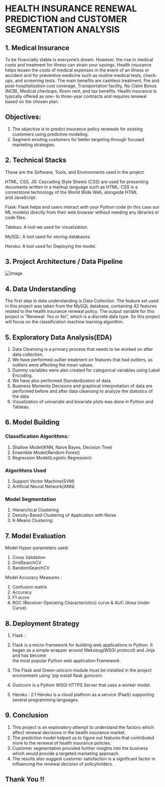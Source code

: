 # HEALTH INSURANCE RENEWAL PREDICTION and CUSTOMER SEGMENTATION ANALYSIS

## 1. Medical Insurance

To be financially stable is everyone’s dream. However, the rise in medical costs and treatment for illness can strain your savings. Health insurance helps lessen the costs of medical expenses in the event of an illness or accident and for preventive medicine such as routine medical tests, check-ups, and screening tests. The main benefits are cashless treatment, Pre and post-hospitalization cost coverage, Transportation facility, No Claim Bonus (NCB), Medical checkups, Room rent, and tax benefits. Health insurance is typically offered as one- to three-year contracts and requires renewal based on the chosen plan.

## Objectives:
1. The objective is to predict insurance policy renewals for existing customers using predictive modeling.
2. Segment existing customers for better targeting through focused marketing strategies.


## 2. Technical Stacks

These are the Software, Tools, and Environments used in the project.

HTML, CSS, JS: Cascading Style Sheets (CSS) are used for presenting documents written in a markup language such as HTML. CSS is a cornerstone technology of the World Wide Web, alongside HTML and JavaScript.

Flask: Flask helps end users interact with your Python code (in this case our ML models) directly from their web browser without needing any libraries or code files.

Tableau: A tool we used for visualization.

MySQL: A tool used for storing databases.

Heroku: A tool used for Deploying the model.


## 3. Project Architecture / Data Pipeline

![image](https://github.com/picoders1/HEALTH-INSURANCE-RENEWAL-PREDICTION-and-CUSTOMER-SEGMENTATION-ANALYSIS/assets/87698874/03fdd05e-d39a-4c71-be79-9f112aa4f452)


## 4. Data Understanding

The first step in data understanding is Data Collection. The feature set used in this project was taken from the MySQL database, containing 42 features related to the health insurance renewal policy. The output variable for this project is “Renewal: Yes or No”, which is a discrete data type. So this project will focus on the classification machine learning algorithm.


## 5. Exploratory Data Analysis(EDA)

1. Data Cleansing is a primary process that needs to be worked on after data collection.
2. We have performed outlier treatment on features that had outliers, as outliers were affecting the mean values.
3. Dummy variables were also created for categorical variables using Label Encoding.
4. We have also performed Standardization of data.
5. Business Moments Decisions and graphical interpretation of data are performed before and after data cleansing to analyze the statistics of the data
6. Visualization of univariate and bivariate plots was done in Python and Tableau.


## 6. Model Building 

### Classification Algorithms: 
1. Shallow Model(KNN, Naive Bayes, Decision Tree) 
2. Ensemble Model(Random Forest) 
3. Regression Model(Logistic Regression) 

### Algorithms Used
1. Support Vector Machine(SVM) 
2. Artificial Neural Network(ANN) 

### Model Segmentation
1. Hierarchical Clustering 
2. Density-Based Clustering of Application with Noise 
3. K-Means Clustering


## 7. Model Evaluation

Model Hyper-parameters used:
1. Cross Validation 
2. GridSearchCV 
3. RandomSearchCV 

Model Accuracy Measures :
1. Confusion matrix 
2. Accuracy 
3. F1 score 
4. ROC (Receiver Operating Characteristics) curve & AUC (Area Under Curve) 


## 8. Deployment Strategy

1. Flask : 
1. Flask is a micro-framework for building web applications in Python. It began as a simple wrapper around Wekzeug(WSGI protocol) and Jinja and has become    
   the most popular Python web application Framework.
2. The Flask and Green-unicorn module must be installed in the project environment using 'pip install flask gunicorn.
3. Gunicorn is a Python WSGI HTTPS Server that uses a worker model.

2. Heroku :
2.1 Heroku is a cloud platform as a service (PaaS) supporting several programming languages.


## 9. Conclusion

1. This project is an exploratory attempt to understand the factors which affect renewal decisions in the health insurance market.
2. The prediction model helped us to figure out features that contributed more to the renewal of health insurance policies.
3. Customer segmentation provided further insights into the business which would provide a targeted marketing  approach.
4. The results also suggest customer satisfaction is a significant factor in influencing the renewal decision of policyholders.


## Thank You !!
